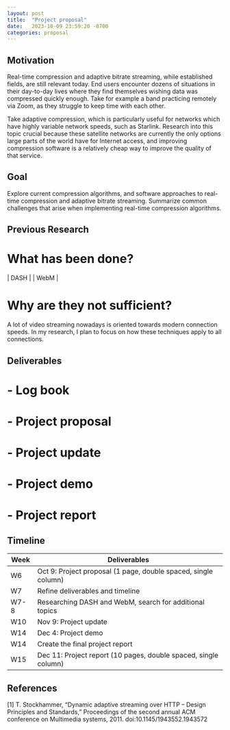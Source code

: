 ```yaml
---
layout: post
title:  "Project proposal"
date:   2023-10-09 23:59:20 -0700
categories: proposal
---
```


## Motivation
Real-time compression and adaptive bitrate streaming, while established fields, are still relevant today. End users encounter dozens of situations in their day-to-day lives where they find themselves wishing data was compressed quickly enough. Take for example a band practicing remotely via Zoom, as they struggle to keep time with each other.

Take adaptive compression, which is particularly useful for networks which have highly variable network speeds, such as Starlink. Research into this topic crucial because these satellite networks are currently the only options large parts of the world have for Internet access, and improving compression software is a relatively cheap way to improve the quality of that service.

## Goal
Explore current compression algorithms, and software approaches to real-time compression and adaptive bitrate streaming. Summarize common challenges that arise when implementing real-time compression algorithms.

## Previous Research
# What has been done?

| DASH |
| WebM |


# Why are they not sufficient?
A lot of video streaming nowadays is oriented towards modern connection speeds. In my research, I plan to focus on how these techniques apply to all connections.

## Deliverables

# - Log book
# - Project proposal
# - Project update
# - Project demo
# - Project report

## Timeline

| Week | Deliverables |
|------|--------------|
| W6 | Oct 9: Project proposal (1 page, double spaced, single column) |
| W7 | Refine deliverables and timeline | 
| W7-8 | Researching DASH and WebM, search for additional topics |
| W10  | Nov 9: Project update |
| W14 | Dec 4: Project demo |
| W14 | Create the final project report |
| W15 | Dec 11: Project report (10 pages, double spaced, single column) |

## References
[1] T. Stockhammer, “Dynamic adaptive streaming over HTTP – Design Principles and Standards,” Proceedings of the second annual ACM conference on Multimedia systems, 2011. doi:10.1145/1943552.1943572
